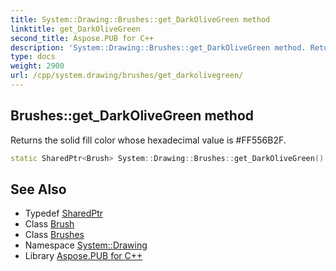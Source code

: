 ```yaml
---
title: System::Drawing::Brushes::get_DarkOliveGreen method
linktitle: get_DarkOliveGreen
second_title: Aspose.PUB for C++
description: 'System::Drawing::Brushes::get_DarkOliveGreen method. Returns the solid fill color whose hexadecimal value is #FF556B2F in C++.'
type: docs
weight: 2900
url: /cpp/system.drawing/brushes/get_darkolivegreen/
---
```

## Brushes::get_DarkOliveGreen method


Returns the solid fill color whose hexadecimal value is #FF556B2F.

```cpp
static SharedPtr<Brush> System::Drawing::Brushes::get_DarkOliveGreen()
```

## See Also

* Typedef [SharedPtr](../../../system/sharedptr/)
* Class [Brush](../../brush/)
* Class [Brushes](../)
* Namespace [System::Drawing](../../)
* Library [Aspose.PUB for C++](../../../)
